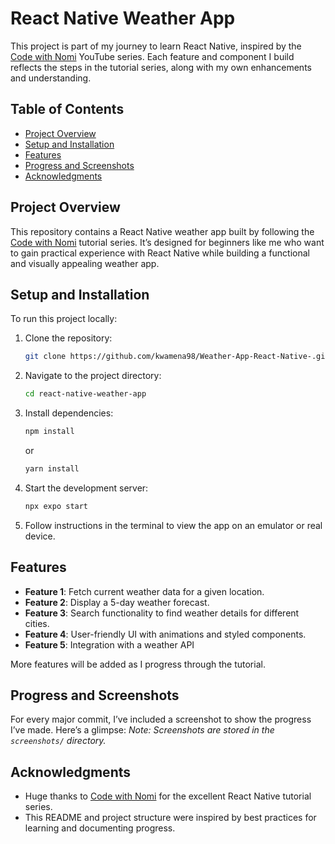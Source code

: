 # React Native Weather App

This project is part of my journey to learn React Native, inspired by the [Code with Nomi](https://www.youtube.com/watch?v=953vyZMO4cM&list=PLKWMD009Q4qSHIMF6Swy4VQs5z6U97LJm&index=2) YouTube series. Each feature and component I build reflects the steps in the tutorial series, along with my own enhancements and understanding.

## Table of Contents
- [Project Overview](#project-overview)
- [Setup and Installation](#setup-and-installation)
- [Features](#features)
- [Progress and Screenshots](#progress-and-screenshots)
- [Acknowledgments](#acknowledgments)

## Project Overview
This repository contains a React Native weather app built by following the [Code with Nomi](https://www.youtube.com/@CodeWithNomi) tutorial series. It’s designed for beginners like me who want to gain practical experience with React Native while building a functional and visually appealing weather app.

## Setup and Installation
To run this project locally:

1. Clone the repository:
   ```bash
   git clone https://github.com/kwamena98/Weather-App-React-Native-.git
   ```

2. Navigate to the project directory:
   ```bash
   cd react-native-weather-app
   ```

3. Install dependencies:
   ```bash
   npm install
   ```
   or
   ```bash
   yarn install
   ```

4. Start the development server:
   ```bash
   npx expo start
   ```

5. Follow instructions in the terminal to view the app on an emulator or real device.

## Features
- **Feature 1**: Fetch current weather data for a given location.
- **Feature 2**: Display a 5-day weather forecast.
- **Feature 3**: Search functionality to find weather details for different cities.
- **Feature 4**: User-friendly UI with animations and styled components.
- **Feature 5**: Integration with a weather API 

More features will be added as I progress through the tutorial.

## Progress and Screenshots
For every major commit, I’ve included a screenshot to show the progress I’ve made. Here’s a glimpse:
_Note: Screenshots are stored in the `screenshots/` directory._

## Acknowledgments
- Huge thanks to [Code with Nomi](https://www.youtube.com/@CodeWithNomi) for the excellent React Native tutorial series.
- This README and project structure were inspired by best practices for learning and documenting progress.

